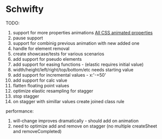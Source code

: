 # Schwifty

  TODO:
  1. support for more properties animations [All CSS animated properties](https://developer.mozilla.org/en-US/docs/Web/CSS/CSS_animated_properties)
  2. pause support
  3. support for combinig previous animation with new added one
  4. handle for element removal
  5. create showcase/tests for various scenarios
  6. add support for pseudo elements
  7. add support for easing functions - (elastic requires initial value)
  8. width/height/left/right/top/bottom/etc needs starting value
  9. add support for incremental values - x:'-=50'
  10. add support for calc value
  11. flatten floating point values
  12. optimize elastic resampling for stagger
  13. stop stagger
  14. on stagger with simillar values create joined class rule 
  
  performance:
  
  1. will-change improves dramatically - should add on animation
  2. need to optimize add and remove on stagger (no multiple createSheet and removeCompleted)
  

 

